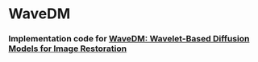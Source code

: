 # WaveDM

### Implementation code for [WaveDM: Wavelet-Based Diffusion Models for Image Restoration](https://arxiv.org/abs/2305.13819)

